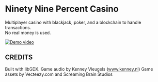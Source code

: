 # Ninety Nine Percent Casino

Multiplayer casino with blackjack, poker, and a blockchain to handle transactions.  
No real money is used.

[![Demo video](https://img.youtube.com/idnHqoDVcrE/0.jpg)](https://www.youtube.com/watch?v=idnHqoDVcrE)
## CREDITS

Built with libGDX.
Game audio by Kenney Vleugels (www.kenney.nl)
Game assets by Vecteezy.com and Screaming Brain Studios